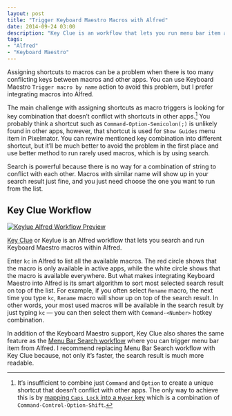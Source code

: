 ```yaml
---
layout: post
title: "Trigger Keyboard Maestro Macros with Alfred"
date: 2014-09-24 03:00
description: "Key Clue is an workflow that lets you run menu bar item and Keyboard Maestro macros from Alfred for Mac. "
tags:
- "Alfred"
- "Keyboard Maestro"
---
```


Assigning shortcuts to macros can be a problem when there is too many conflicting keys between macros and other apps. You can use Keyboard Maestro `Trigger macro by name` action to avoid this problem, but I prefer integrating macros into Alfred.

<!-- more -->

The main challenge with assigning shortcuts as macro triggers is looking for key combination that doesn’t conflict with shortcuts in other apps.[^1] You probably think a shortcut such as `Command-Option-Semicolon(;)` is unlikely found in other apps, however, that shortcut is used for `Show Guides` menu item in Pixelmator. You can rewire mentioned key combination into different shortcut, but it’ll be much better to avoid the problem in the first place and use better method to run  rarely used macros, which is by using search.

Search is powerful because there is no way for a combination of string to conflict with each other. Macros with similar name will show up in your search result just fine, and you just need choose the one you want to run from the list.


## Key Clue Workflow
[ ![Keylue Alfred Workflow Preview][220432] ](http://images.sayzlim.net/2014/09/alfred_workflow_keylue.jpg "Keylue Alfred Workflow Preview")

[220432]: http://images.sayzlim.net/2014/09/alfred_workflow_keylue.jpg "Keylue Alfred Workflow Preview"

[Key Clue](http://www.alfredforum.com/topic/3156-keylue-key-clue-alfred-2-workflow-for-menu-bar-and-keyboard-maestro-hot-key-search/ "Keylue (Key Clue): Alfred 2 Workflow for Menu Bar and Keyboard ...") or Keylue is an Alfred workflow that lets you search and run Keyboard Maestro macros within Alfred.

Enter `kc` in Alfred to list all the available macros. The red circle shows that the macro is only available in active apps, while the white circle shows that the macro is available everywhere. But what makes integrating Keyboard Maestro into Alfred is its smart algorithm to sort most selected search result on top of the list. For example, if you often select `Rename` macro, the next time you type `kc`, `Rename` macro will show up on top of the search result. In other words, your most used macros will be available in the search result by just typing `kc` — you can then select them with `Command-<Number>` hotkey combination.

In addition of the Keyboard Maestro support, Key Clue also shares the same feature as the [Menu Bar Search workflow](http://sayzlim.net/effective-menu-bar-search-workflow "Effective Menu Bar Search Workflow - Sayz Lim") where you can trigger menu bar item from Alfred. I recommend replacing Menu Bar Search workflow with Key Clue because, not only it’s faster, the search result is much more readable.

[^1]: It’s insufficient to combine just `Command` and `Option` to create a unique shortcut that doesn’t conflict with other apps. The only way to achieve this is by [mapping `Caps Lock` into a `Hyper` key](http://sayzlim.net/disable-sysdiagnose-key-combination "Disable Sysdiagnose Key Combination - Sayz Lim") which is a combination of `Command-Control-Option-Shift`.